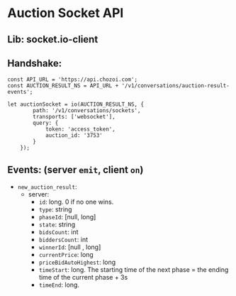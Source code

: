 # Auction Socket API

## Lib: socket.io-client
## Handshake:
```
const API_URL = 'https://api.chozoi.com';
const AUCTION_RESULT_NS = API_URL + '/v1/conversations/auction-result-events';

let auctionSocket = io(AUCTION_RESULT_NS, {
        path: '/v1/conversations/sockets',
        transports: ['websocket'],
        query: {
            token: 'access_token',
            auction_id: '3753'
        }
    });
```

## Events: (server ```emit```, client ```on```)

- ```new_auction_result```:
     - server:
          - ```id```: long. 0 if no one wins.
          - ```type```: string
          - ```phaseId```: [null, long]
          - ```state```: string
          - ```bidsCount```: int
          - ```biddersCount```: int
          - ```winnerId```: [null , long]
          - ```currentPrice```: long
          - ```priceBidAutoHighest```: long
          - ```timeStart```: long. The starting time of the next phase = the ending time of the current phase + 3s
          - ```timeEnd```: long.


